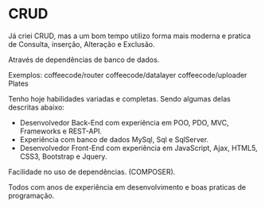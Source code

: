 # CRUD

Já criei CRUD, mas a um bom tempo utilizo forma mais moderna e pratica de Consulta, inserção, Alteração e Exclusão.

Através de dependências de banco de dados. 

Exemplos:
coffeecode/router
coffeecode/datalayer
coffeecode/uploader
Plates

Tenho hoje habilidades variadas e completas.
Sendo algumas delas descritas abaixo:

- Desenvolvedor Back-End com experiência em POO, PDO, MVC, Frameworks e REST-API.
- Experiência com banco de dados MySql, Sql e SqlServer.
- Desenvolvedor Front-End com experiência em JavaScript, Ajax, HTML5, CSS3, Bootstrap e Jquery.

Facilidade no uso de dependências. (COMPOSER).

Todos com anos de experiência em desenvolvimento e boas praticas de programação.
